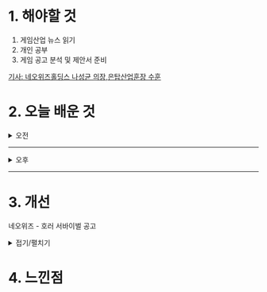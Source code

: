 
# 1. 해야할 것

1. 게임산업 뉴스 읽기 
2. 개인 공부  
3. 게임 공고 분석 및 제안서 준비

[기사: 네오위즈홀딩스 나성균 의장,은탑산업훈장 수훈](https://www.inven.co.kr/webzine/news/?news=301442)


# 2. 오늘 배운 것

<details>
<summary>오전</summary>

## 오늘의 뉴스
### 네오위즈홀딩스 나성균 의장,은탑산업훈장 수훈
![image](https://github.com/user-attachments/assets/5d0870e0-41f6-4a64-b84b-421002b31274)
```
재밌게 했던 P의 거짓의 완성과 게임 컨텐츠 전반에 대한 공로로 상을 수여했다.
```
</details>

****

<details>
<summary>오후</summary>

## 던전 디자인
![image](https://github.com/user-attachments/assets/4c8f0513-dc76-4bb8-adf7-ad4a342e82a0)

</details>

****


# 3. 개선
네오위즈 - 호러 서바이벌 공고

<details>
<summary>접기/펼치기</summary>

![image](https://github.com/user-attachments/assets/a49c4747-ff9c-4315-95a5-36058f276fd6)

</details>



# 4. 느낀점


